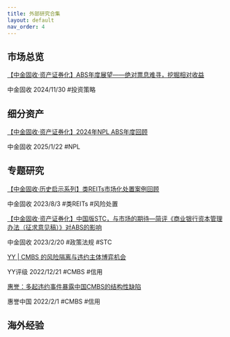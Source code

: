 ```yaml
---
title: 外部研究合集
layout: default
nav_order: 4
---
```


## 市场总览

[【中金固收·资产证券化】ABS年度展望——绝对票息难寻，挖掘相对收益](https://mp.weixin.qq.com/s/X99eNX0JooemnDKVCL2ORg)

中金固收 2024/11/30
#投资策略

## 细分资产

[【中金固收·资产证券化】2024年NPL ABS年度回顾](https://mp.weixin.qq.com/s/4M-dcSA_6qD_5hmDufX91w)

中金固收 2025/1/22
#NPL

## 专题研究

[【中金固收·历史启示系列】类REITs市场化处置案例回顾](https://mp.weixin.qq.com/s/ovBXixLEXXIXpDFrN_YIIA)

中金固收 2023/8/3
#类REITs #风险处置

[【中金固收·资产证券化】中国版STC，与市场的期待—简评《商业银行资本管理办法（征求意见稿）》对ABS的影响](https://mp.weixin.qq.com/s/GbSjCkEij2EW6zOSFR1RHA)

中金固收 2023/2/20
#政策法规 #STC

[YY | CMBS 的风险隔离与违约主体博弈机会](https://mp.weixin.qq.com/s/sBPlUIIT0_xOHmOTshcDYw)

YY评级 2022/12/21
#CMBS #信用

[惠誉：多起违约事件暴露中国CMBS的结构性缺陷](https://www.fitchratings.com/research/zh-cn/structured-finance/cmbs-01-11-2022)

惠誉中国 2022/2/1
#CMBS #信用

## 海外经验
